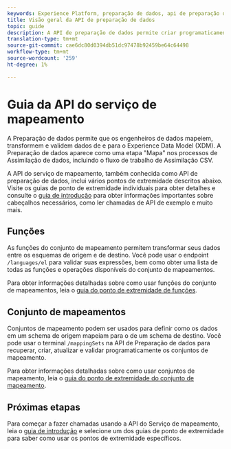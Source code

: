 ```yaml
---
keywords: Experience Platform, preparação de dados, api de preparação de dados, solução de problemas, API
title: Visão geral da API de preparação de dados
topic: guide
description: A API de preparação de dados permite criar programaticamente conjuntos e funções de mapeamento, permitindo transformar seus dados entre esquemas de origem e de destino.
translation-type: tm+mt
source-git-commit: cae6dc80d0394db51dc97478b92459be64c64498
workflow-type: tm+mt
source-wordcount: '259'
ht-degree: 1%

---
```



# Guia da API do serviço de mapeamento

A Preparação de dados permite que os engenheiros de dados mapeiem, transformem e validem dados de e para o Experience Data Model (XDM). A Preparação de dados aparece como uma etapa &quot;Mapa&quot; nos processos de Assimilação de dados, incluindo o fluxo de trabalho de Assimilação CSV.

A API do serviço de mapeamento, também conhecida como API de preparação de dados, inclui vários pontos de extremidade descritos abaixo. Visite os guias de ponto de extremidade individuais para obter detalhes e consulte o [guia de introdução](./getting-started.md) para obter informações importantes sobre cabeçalhos necessários, como ler chamadas de API de exemplo e muito mais.

## Funções

As funções do conjunto de mapeamento permitem transformar seus dados entre os esquemas de origem e de destino. Você pode usar o endpoint `/languages/el` para validar suas expressões, bem como obter uma lista de todas as funções e operações disponíveis do conjunto de mapeamentos.

Para obter informações detalhadas sobre como usar funções do conjunto de mapeamentos, leia o [guia do ponto de extremidade de funções](./functions.md).

## Conjunto de mapeamentos

Conjuntos de mapeamento podem ser usados para definir como os dados em um schema de origem mapeiam para o de um schema de destino. Você pode usar o terminal `/mappingSets` na API de Preparação de dados para recuperar, criar, atualizar e validar programaticamente os conjuntos de mapeamento.

Para obter informações detalhadas sobre como usar conjuntos de mapeamento, leia o [guia do ponto de extremidade do conjunto de mapeamento](./mapping-set.md).

## Próximas etapas

Para começar a fazer chamadas usando a API do Serviço de mapeamento, leia o [guia de introdução](./getting-started.md) e selecione um dos guias de ponto de extremidade para saber como usar os pontos de extremidade específicos.